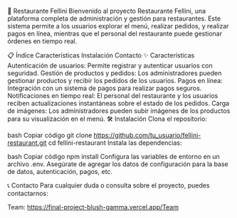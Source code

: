 🥂 Restaurante Fellini
Bienvenido al proyecto Restaurante Fellini, una plataforma completa de administración y gestión para restaurantes. Este sistema permite a los usuarios explorar el menú, realizar pedidos, y realizar pagos en línea, mientras que el personal del restaurante puede gestionar órdenes en tiempo real.

📋 Índice
Características
Instalación
Contacto
✨ Características
Autenticación de usuarios: Permite registrar y autenticar usuarios con seguridad.
Gestión de productos y pedidos: Los administradores pueden gestionar productos y recibir los pedidos de los usuarios.
Pagos en línea: Integración con un sistema de pagos para realizar pagos seguros.
Notificaciones en tiempo real: El personal del restaurante y los usuarios reciben actualizaciones instantáneas sobre el estado de los pedidos.
Carga de imágenes: Los administradores pueden subir imágenes de los productos para su visualización en el menú.
🛠️ Instalación
Clona el repositorio:

bash
Copiar código
git clone https://github.com/tu_usuario/fellini-restaurant.git
cd fellini-restaurant
Instala las dependencias:

bash
Copiar código
npm install
Configura las variables de entorno en un archivo .env. Asegúrate de agregar los datos de configuración para la base de datos, autenticación, pagos, etc.

📞 Contacto
Para cualquier duda o consulta sobre el proyecto, puedes contactarnos:

Team: https://final-project-blush-gamma.vercel.app/Team
